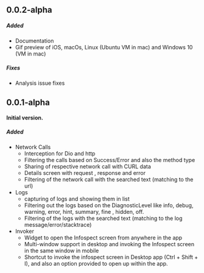 ## 0.0.2-alpha

##### Added

- Documentation
- Gif preview of iOS, macOs, Linux (Ubuntu VM in mac) and Windows 10 (VM in mac)

##### Fixes

- Analysis issue fixes

## 0.0.1-alpha

#### Initial version.

##### Added

- Network Calls
  - Interception for Dio and http
  - Filtering the calls based on Success/Error and also the method type
  - Sharing of respective network call with CURL data
  - Details screen with request , response and error
  - Filtering of the network call with the searched text (matching to the url)
- Logs
  - capturing of logs and showing them in list
  - Filtering out the logs based on the DiagnosticLevel like info, debug, warning, error, hint, summary, fine , hidden, off.
  - Filtering of the logs with the searched text (matching to the log message/error/stacktrace)
- Invoker
  - Widget to open the Infospect screen from anywhere in the app
  - Multi-window support in desktop and invoking the Infospect screen in the same window in mobile
  - Shortcut to invoke the infospect screen in Desktop app (Ctrl + Shift + I), and also an option provided to open up within the app.